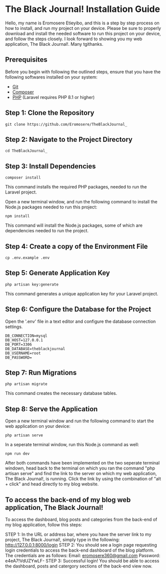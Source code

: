 # The Black Journal! Installation Guide

Hello, my name is Eromosere Etieyibo, and this is a step by step process on how to install, and run my project on your device. Please be sure to properly download and install the needed software to run this project on your device, and follow the steps closely. I look forward to showing you my web application, The Black Journal!. Many tgithanks.

## Prerequisites

Before you begin with following the outlined steps, ensure that you have the following softwares installed on your system:

-   [Git](https://git-scm.com/)
-   [Composer](https://getcomposer.org/)
-   [PHP](https://www.php.net/) (Laravel requires PHP 8.1 or higher)

## Step 1: Clone the Repository

```
git clone https://github.com/Eromosere/TheBlackJournal_
```

## Step 2: Navigate to the Project Directory

```
cd TheBlackJournal_
```

## Step 3: Install Dependencies

```
composer install
```

This command installs the required PHP packages, needed to run the Laravel project.

Open a new terminal window, and run the following command to install the Node.js packages needed to run this project:

```
npm install
```

This command will install the Node.js packages, some of which are dependencies needed to run the project.

## Step 4: Create a copy of the Environment File

```
cp .env.example .env
```

## Step 5: Generate Application Key

```
php artisan key:generate
```

This command generates a unique application key for your Laravel project.

## Step 6: Configure the Database for the Project

Open the '.env' file in a text editor and configure the database connection settings.

```
DB_CONNECTION=mysql
DB_HOST=127.0.0.1
DB_PORT=3306
DB_DATABASE=theblackjournal
DB_USERNAME=root
DB_PASSWORD=
```

## Step 7: Run Migrations

```
php artisan migrate
```

This command creates the necessary database tables.

## Step 8: Serve the Application

Open a new terminal window and run the following command to start the web application on your device:

```
php artisan serve
```

In a seperate terminal window, run this Node.js command as well:

```
npm run dev
```

After both commands have been implemented on the two seperate terminal windown, head back to the terminal on which you ran the command "php artisan serve" and find the link to the server on which my web application, The Black Journal!, is running. Click the link by using the combination of "alt + click" and head directly to my blog website.

## To access the back-end of my blog web application, The Black Journal!

To access the dashboard, blog posts and categories from the back-end of my blog application, follow this steps:

STEP 1: In the URL or address bar, where you have the server link to my project, The Black Journal!, simply type in the following:
http://127.0.0.1:8000/login
STEP 2: You should see a login page requesting login credentials to access the back-end dashboard of the blog platform. The credentials are as follows:
Email: eromosere360@gmail.com
Password: e4eA7!VdUZYwLF-
STEP 3: Successful login! You should be able to access the dashboard, posts and catergory sections of the back-end view now.

